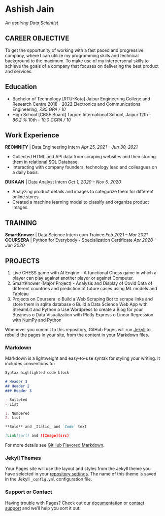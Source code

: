 # Ashish Jain
*An aspiring Data Scientist*

## CAREER OBJECTIVE
To get the opportunity of working with a fast paced and progressive company, where I can utilize my programming skills and technical background to the maximum. To make use of my interpersonal skills to achieve the goals of a company that focuses on delivering the best product and services.

## Education
* Bachelor of Technology [RTU-Kota] Jaipur Engineering College and Research Centre 2018 - 2022
  Electronics and Communications Engineering, *7.85 GPA / 10*
* High School [CBSE Board] Tagore International School, Jaipur
  12th - *86.2 %*
  10th - *10.0 CGPA / 10*

## Work Experience
**REOMNIFY** | Data Engineering Intern
*Apr 25, 2021 – Jun 30, 2021*
* Collected HTML and API data from scraping websites and then storing them in relational SQL Database.
* Interacting with company founders, technology lead and colleagues on a daily basis.

**DUKAAN** | Data Analyst Intern
*Oct 1, 2020 – Nov 5, 2020*
* Analyzing product details and images to categorize them for different online stores.
* Created a machine learning model to classify and organize product images.

## TRAINING
**SmartKnower** | Data Science Intern cum Trainee *Feb 2021 – Mar 2021*
**COURSERA** | Python for Everybody - Specialization Certificate *Apr 2020 – Jun 2020*

## PROJECTS
1. Live CHESS game with AI Engine - A functional Chess game in which a player can play against another player or against Computer.
2. SmartKnower (Major Project) - Analysis and Display of Covid Data of different countries and prediction of future cases using ML models and Tableau
3. Projects on Coursera:
  o Build a Web Scraping Bot to scrape links and store them in sqlite database o Build a Data Science Web App with StreamLit and Python
  o Use Wordpress to create a Blog for your Business
  o Data Visualization with Plotly Express
  o Linear Regression with NumPy and Python

Whenever you commit to this repository, GitHub Pages will run [Jekyll](https://jekyllrb.com/) to rebuild the pages in your site, from the content in your Markdown files.

### Markdown

Markdown is a lightweight and easy-to-use syntax for styling your writing. It includes conventions for

```markdown
Syntax highlighted code block

# Header 1
## Header 2
### Header 3

- Bulleted
- List

1. Numbered
2. List

**Bold** and _Italic_ and `Code` text

[Link](url) and ![Image](src)
```

For more details see [GitHub Flavored Markdown](https://guides.github.com/features/mastering-markdown/).

### Jekyll Themes

Your Pages site will use the layout and styles from the Jekyll theme you have selected in your [repository settings](https://github.com/aashishjain09/portfolio/settings/pages). The name of this theme is saved in the Jekyll `_config.yml` configuration file.

### Support or Contact

Having trouble with Pages? Check out our [documentation](https://docs.github.com/categories/github-pages-basics/) or [contact support](https://support.github.com/contact) and we’ll help you sort it out.
